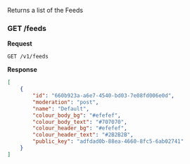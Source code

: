 Returns a list of the Feeds 

### GET /feeds

**Request**

```http
GET /v1/feeds
```
**Response**

```json
[
    {
        "id": "660b923a-a6e7-4540-bd03-7e08fd006e0d",
        "moderation": "post",
        "name": "Default",
        "colour_body_bg": "#efefef",
        "colour_body_text": "#707070",
        "colour_header_bg": "#efefef",
        "colour_header_text": "#2B2B2B",
        "public_key": "adfdad0b-88ea-4660-8fc5-6ab02741"
    }
]
```
